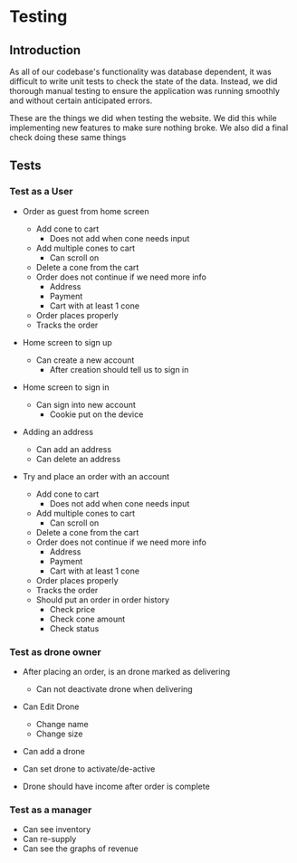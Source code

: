 # Testing

## Introduction

As all of our codebase's functionality was database dependent, it was difficult to write unit tests to check the state of the data. Instead, we did thorough manual testing to ensure the application was running smoothly and without certain anticipated errors.

These are the things we did when testing the website. We did this while implementing new features to make sure nothing broke. We also did a final check doing these same things

## Tests

### Test as a User

- Order as guest from home screen

  - Add cone to cart
    - Does not add when cone needs input
  - Add multiple cones to cart
    - Can scroll on
  - Delete a cone from the cart
  - Order does not continue if we need more info
    - Address
    - Payment
    - Cart with at least 1 cone
  - Order places properly
  - Tracks the order

- Home screen to sign up

  - Can create a new account
    - After creation should tell us to sign in

- Home screen to sign in

  - Can sign into new account
    - Cookie put on the device

- Adding an address

  - Can add an address
  - Can delete an address

- Try and place an order with an account
  - Add cone to cart
    - Does not add when cone needs input
  - Add multiple cones to cart
    - Can scroll on
  - Delete a cone from the cart
  - Order does not continue if we need more info
    - Address
    - Payment
    - Cart with at least 1 cone
  - Order places properly
  - Tracks the order
  - Should put an order in order history
    - Check price
    - Check cone amount
    - Check status

### Test as drone owner

- After placing an order, is an drone marked as delivering

  - Can not deactivate drone when delivering

- Can Edit Drone

  - Change name
  - Change size

- Can add a drone

- Can set drone to activate/de-active

- Drone should have income after order is complete

### Test as a manager

- Can see inventory
- Can re-supply
- Can see the graphs of revenue
